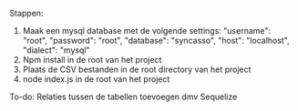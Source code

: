 Stappen:

1. Maak een mysql database met de volgende settings:
   "username": "root",
   "password": "root",
   "database": "syncasso",
   "host": "localhost",
   "dialect": "mysql"
2. Npm install in de root van het project
3. Plaats de CSV bestanden in de root directory van het project
4. node index.js in de root van het project

To-do: Relaties tussen de tabellen toevoegen dmv Sequelize
